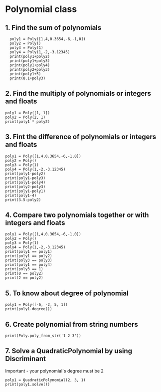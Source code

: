 # Polynomial class

## 1. Find the sum of polynomials
```
  poly1 = Poly([1,4,0.3654,-6,-1,0])
  poly2 = Poly()
  poly3 = Poly(1)
  poly4 = Poly(1,-2,-3.12345)
  print(poly1+poly2)
  print(poly1+poly3)
  print(poly1+poly4)
  print(poly2+poly3)
  print(poly1+5)
  print(8.1+poly3)
```
## 2. Find the multiply of polynomials or integers and floats
```
poly1 = Poly([1, 1])
poly2 = Poly(2, 1)
print(poly1 * poly2)
```
## 3. Fint the difference of polynomials or integers and floats
```
poly1 = Poly([1,4,0.3654,-6,-1,0])
poly2 = Poly()
poly3 = Poly(1)
poly4 = Poly(1,-2,-3.12345)
print(poly1-poly2)
print(poly1-poly3)
print(poly1-poly4)
print(poly2-poly3)
print(poly1-poly1)
print(poly1-4)
print(3.5-poly2)
```
## 4. Compare two polynomials together or with integers and floats
```
poly1 = Poly([1,4,0.3654,-6,-1,0])
poly2 = Poly()
poly3 = Poly(1)
poly4 = Poly(1,-2,-3.12345)
print(poly1 == poly1)
print(poly1 == poly2)
print(poly3 == poly3)
print(poly1 == poly4)
print(poly3 == 1)
print(0 == poly2)
print(2 == poly2)
```
## 5. To know about degree of polynomial
```
poly1 = Poly([-6, -2, 5, 1])
print(poly1.degree())
```
## 6. Create polynomial from string numbers
```
print(Poly.poly_from_str('1 2 3'))
```
## 7. Solve a QuadraticPolynomial by using Discriminant
Important   - your polynomial`s degree must be 2
```
poly1 = QuadraticPolynomial(2, 3, 1)
print(poly1.solve())
```
